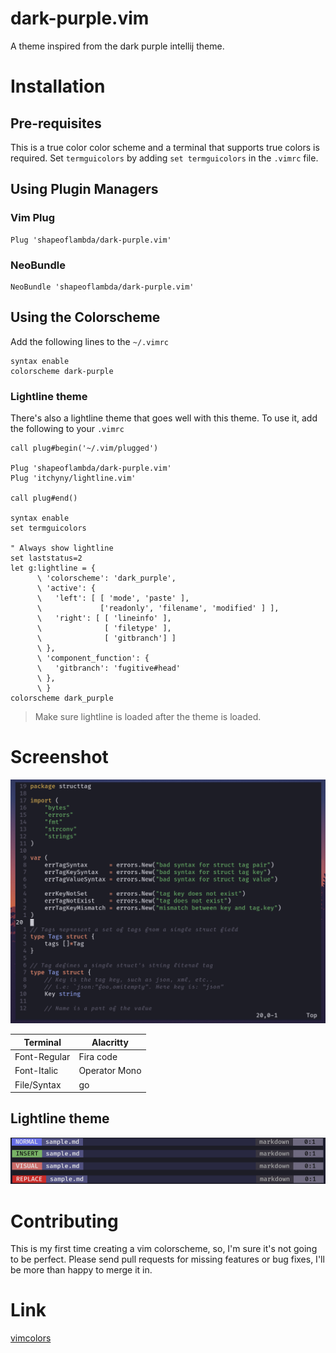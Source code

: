 # dark-purple.vim
A theme inspired from the dark purple intellij theme.

# Installation

## Pre-requisites
This is a true color color scheme and a terminal that supports true colors is required. Set `termguicolors` by adding `set termguicolors` in the `.vimrc` file.

## Using Plugin Managers

### Vim Plug
```vim
Plug 'shapeoflambda/dark-purple.vim'
```

### NeoBundle

```vim
NeoBundle 'shapeoflambda/dark-purple.vim'
```
## Using the Colorscheme

Add the following lines to the `~/.vimrc`

```vim
syntax enable
colorscheme dark-purple
```
### Lightline theme
There's also a lightline theme that goes well with this theme. To use it, add the following to your `.vimrc`

```vim
call plug#begin('~/.vim/plugged')

Plug 'shapeoflambda/dark-purple.vim'
Plug 'itchyny/lightline.vim'

call plug#end()

syntax enable
set termguicolors

" Always show lightline
set laststatus=2
let g:lightline = {
      \ 'colorscheme': 'dark_purple',
      \ 'active': {
      \   'left': [ [ 'mode', 'paste' ],
      \             ['readonly', 'filename', 'modified' ] ],
      \   'right': [ [ 'lineinfo' ],
      \              [ 'filetype' ],
      \              [ 'gitbranch'] ]
      \ },
      \ 'component_function': {
      \   'gitbranch': 'fugitive#head'
      \ },
      \ }
colorscheme dark_purple
```

> Make sure lightline is loaded after the theme is loaded.

# Screenshot

![screenshot](img/screenshot.png "Editing a sample go file")

| Terminal     | Alacritty     |
| --------     | ---------     |
| Font-Regular | Fira code     |
| Font-Italic  | Operator Mono |
| File/Syntax  | go            |

## Lightline theme
![lightline](img/lightline_theme.png)
# Contributing

This is my first time creating a vim colorscheme, so, I'm sure it's not going to be perfect. Please send pull requests for missing features or bug fixes, I'll be more than happy to merge it in.

# Link
[vimcolors](https://vimcolors.com/962/dark_purple/dark)
